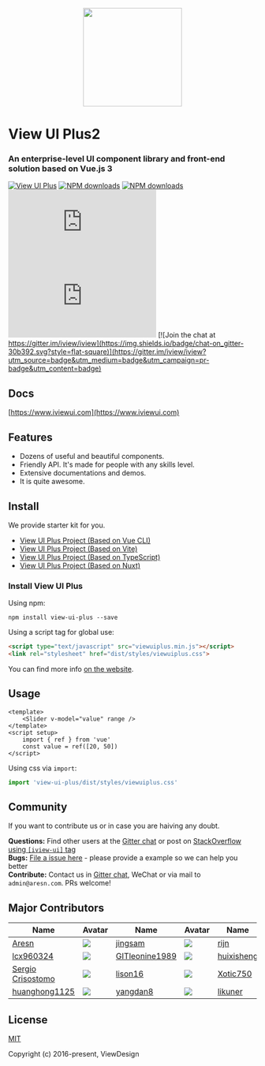 <p align="center">
    <a href="https://www.iviewui.com">
        <img width="200" src="https://file.iviewui.com/view-ui-logo-new.svg">
    </a>
</p>

<h1>
View UI Plus2
    <h3>An enterprise-level UI component library and front-end solution based on Vue.js 3</h3>
</h1>

[![View UI Plus](https://img.shields.io/npm/v/view-ui-plus.svg?style=flat-square)](https://www.npmjs.org/package/view-ui-plus)
[![NPM downloads](http://img.shields.io/npm/dm/view-ui-plus.svg?style=flat-square)](https://npmjs.org/package/view-ui-plus)
[![NPM downloads](https://img.shields.io/npm/dt/view-ui-plus.svg?style=flat-square)](https://npmjs.org/package/view-ui-plus)
![JS gzip size](http://img.badgesize.io/https://unpkg.com/view-ui-plus/dist/viewuiplus.min.js?compression=gzip&label=gzip%20size:%20JS&style=flat-square)
![CSS gzip size](http://img.badgesize.io/https://unpkg.com/view-ui-plus/dist/styles/viewuiplus.css?compression=gzip&label=gzip%20size:%20CSS&style=flat-square)
[![Join the chat at https://gitter.im/iview/iview](https://img.shields.io/badge/chat-on_gitter-30b392.svg?style=flat-square)](https://gitter.im/iview/iview?utm_source=badge&utm_medium=badge&utm_campaign=pr-badge&utm_content=badge)

## Docs

[https://www.iviewui.com](https://www.iviewui.com)

## Features

- Dozens of useful and beautiful components.
- Friendly API. It's made for people with any skills level.
- Extensive documentations and demos.
- It is  quite awesome.

## Install

We provide starter kit for you.
- [View UI Plus Project (Based on Vue CLI)](https://github.com/view-design/view-ui-project-vuecli)
- [View UI Plus Project (Based on Vite)](https://github.com/view-design/view-ui-project-vite)
- [View UI Plus Project (Based on TypeScript)](https://github.com/view-design/view-ui-project-ts)
- [View UI Plus Project (Based on Nuxt)](https://github.com/view-design/view-ui-project-nuxt)

### Install View UI Plus

Using npm:
```
npm install view-ui-plus --save
```

Using a script tag for global use:

```html
<script type="text/javascript" src="viewuiplus.min.js"></script>
<link rel="stylesheet" href="dist/styles/viewuiplus.css">
```

You can find more info [on the website](https://www.iviewui.com/view-ui-plus/guide/install).

## Usage

```vue
<template>
    <Slider v-model="value" range />
</template>
<script setup>
    import { ref } from 'vue'
    const value = ref([20, 50])
</script>
```

Using css via `import`:

```js
import 'view-ui-plus/dist/styles/viewuiplus.css'
```

## Community

If you want to contribute us or in case you are haiving any doubt.

**Questions:** Find other users at the [Gitter chat](https://gitter.im/iview/iview) or post on [StackOverflow using `[iview-ui]` tag](https://stackoverflow.com/questions/tagged/iview-ui)  
**Bugs:** [File a issue here](https://www.iviewui.com/new-issue) - please provide a example so we can help you better  
**Contribute:** Contact us in [Gitter chat](https://gitter.im/iview/iview), WeChat or via mail to `admin@aresn.com`. PRs welcome!

## Major Contributors
|Name|Avatar|Name|Avatar|Name|Avatar|
|---|---|---|---|---|---|
|[Aresn](https://github.com/icarusion) |  ![](https://avatars3.githubusercontent.com/u/5370542?v=3&s=60)  |[jingsam](https://github.com/jingsam) |  ![](https://avatars3.githubusercontent.com/u/1522494?v=3&s=60)  | [rijn](https://github.com/rijn)       |  ![](https://avatars2.githubusercontent.com/u/6976367?v=3&s=60)  |
|[lcx960324](https://github.com/lcx960324)           |  ![](https://avatars3.githubusercontent.com/u/9768245?v=3&s=60)  |[GITleonine1989](https://github.com/GITleonine1989) |  ![](https://avatars1.githubusercontent.com/u/7582490?v=3&s=60)  |[huixisheng](https://github.com/huixisheng)         |  ![](https://avatars1.githubusercontent.com/u/1518967?v=3&s=60)  |
|[Sergio Crisostomo](https://github.com/SergioCrisostomo)           |  ![](https://avatars3.githubusercontent.com/u/5614559?v=3&s=60)  |  [lison16](https://github.com/lison16)           |  ![](https://avatars3.githubusercontent.com/u/20942571?v=3&s=60) |  [Xotic750](https://github.com/Xotic750)    | ![](https://avatars3.githubusercontent.com/u/216041?v=3&s=60)   |
[huanghong1125](https://github.com/huanghong1125) | ![](https://avatars3.githubusercontent.com/u/12794817?v=3&s=60) | [yangdan8](https://github.com/yangdan8) | ![](https://avatars2.githubusercontent.com/u/16515026?v=3&s=60) | [likuner](https://github.com/likuner)| ![](https://avatars3.githubusercontent.com/u/18632318?v=3&s=60)  |


## License
[MIT](http://opensource.org/licenses/MIT)

Copyright (c) 2016-present, ViewDesign
